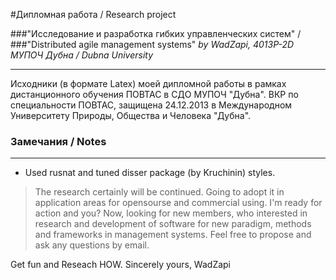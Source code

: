 #Дипломная работа / Research project 

###"Исследование и разработка гибких управленческих систем" /
###"Distributed agile management systems"
_by WadZapi, 4013P-2D_
_МУПОЧ Дубна / Dubna University_
- - - 
Исходники (в формате Latex) моей дипломной работы в рамках дистанционного обучения ПОВТАС в СДО МУПОЧ "Дубна".
ВКР по специальности ПОВТАС, защищена 24.12.2013 в Международном Университету Природы, Общества и Человека &quot;Дубна&quot;.

### Замечания / Notes
- - -
* Used rusnat and tuned disser package (by Kruchinin) styles. 


 > The research certainly will be continued. Going to adopt it in application areas for opensourse and commercial using.
 > I'm ready for action and you? Now, looking for new members, who interested in research and development of software for new paradigm, methods and frameworks in management systems.
 > Feel free to propose and ask any questions by email. 

Get fun and Reseach HOW. Sincerely yours, WadZapi
